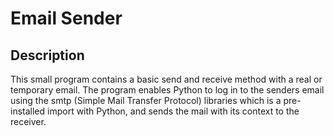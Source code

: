 <h1>Email Sender</h1>

<h2>Description</h2>

This small program contains a basic send and receive method with a real or temporary email. The program enables Python to log in to the senders email using the smtp (Simple Mail Transfer Protocol) libraries which is a pre-installed import with Python, and sends the mail with its context to the receiver.
